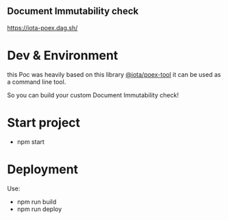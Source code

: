   ## Document Immutability check

  https://iota-poex.dag.sh/

 # Dev & Environment

 this Poc was heavily based on this library [@iota/poex-tool](https://www.npmjs.com/package/@iota/poex-tool) it can be used as a command line tool.

 So you can build your custom Document Immutability check!

 # Start project

 - npm start

 # Deployment

 Use:

 - npm run build
 - npm run deploy
